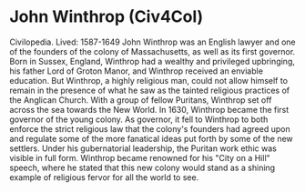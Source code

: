# John Winthrop (Civ4Col)

Civilopedia.
Lived: 1587-1649
John Winthrop was an English lawyer and one of the founders of the colony of Massachusetts, as well as its first governor. Born in Sussex, England, Winthrop had a wealthy and privileged upbringing, his father Lord of Groton Manor, and Winthrop received an enviable education. But Winthrop, a highly religious man, could not allow himself to remain in the presence of what he saw as the tainted religious practices of the Anglican Church. With a group of fellow Puritans, Winthrop set off across the sea towards the New World. In 1630, Winthrop became the first governor of the young colony. As governor, it fell to Winthrop to both enforce the strict religious law that the colony's founders had agreed upon and regulate some of the more fanatical ideas put forth by some of the new settlers. Under his gubernatorial leadership, the Puritan work ethic was visible in full form. Winthrop became renowned for his "City on a Hill" speech, where he stated that this new colony would stand as a shining example of religious fervor for all the world to see.